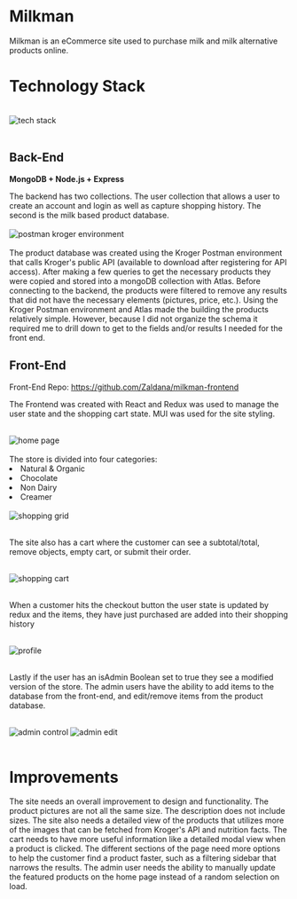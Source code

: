 # **Milkman**

Milkman is an eCommerce site used to purchase milk and milk alternative products online.

# **Technology Stack**
<br/>
<img src="./src/images/tech.png" alt="tech stack"/>
<br />
<br />

## **Back-End**


**MongoDB + Node.js + Express**

The backend has two collections. The user collection that allows a user to create an account and login as well as capture 
shopping history. The second is the milk based product database.  
<br />
<img src="./src/images/postman.png" alt="postman kroger environment"/>
<br />
<br />
The product database was created using the Kroger Postman environment that calls Kroger's public API (available to download after registering for API access). After making a few queries to get the necessary products they were copied and stored into a mongoDB collection with Atlas. Before connecting to the backend, the products were filtered to remove any results that did not have the necessary elements (pictures, price, etc.). Using the Kroger Postman environment and Atlas made the building the products relatively simple. However, because I did not organize the schema it required me to drill down to get to the fields and/or results I needed for the front end.

## **Front-End**
Front-End Repo:
https://github.com/Zaldana/milkman-frontend

The Frontend was created with React and Redux was used to manage the user state and the shopping cart state. MUI was used for the site styling.

<br />

<img src="./src/images/home.png" alt="home page"/>
<br />
<br />
The store is divided into four categories:
<li>Natural & Organic</li>
<li>Chocolate</li>
<li>Non Dairy</li>
<li>Creamer</li>

<br />
<img src="./src/images/grid.png" alt="shopping grid"/>
<br />
<br />

The site also has a cart where the customer can see a subtotal/total, remove objects, empty cart, or submit their order.

<br />
<img src="./src/images/cart.png" alt="shopping cart"/>
<br />
<br/>

When a customer hits the checkout button the user state is updated by redux and the items, they have just purchased are added into their shopping history

<br />
<img src="./src/images/profile.png" alt="profile"/>
<br />
<br/>

Lastly if the user has an isAdmin Boolean set to true they see a modified version of the store. The admin users have the ability to add items to the database from the front-end, and edit/remove items from the product database.

<br />
<img src="./src/images/control.png" alt="admin control"/>
<img src="./src/images/edit.png" alt="admin edit"/>
<br />
<br/>


# **Improvements**

The site needs an overall improvement to design and functionality. The product pictures are not all the same size. The description does not include sizes. The site also needs a detailed view of the products that utilizes more of the images that can be fetched from Kroger's API and nutrition facts. The cart needs to have more useful information like a detailed modal view when a product is clicked. The different sections of the page need more options to help the customer find a product faster, such as a filtering sidebar that narrows the results. The admin user needs the ability to manually update the featured products on the home page instead of a random selection on load.
 
